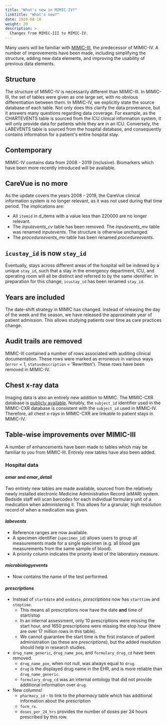 ```yaml
---
title: "What's new in MIMIC-IV?"
linktitle: "What's new?"
date: 2020-08-10
weight: 20
description: >
  Changes from MIMIC-III to MIMIC-IV.
---
```


Many users will be familiar with [MIMIC-III](/docs/iii), the predecessor of MIMIC-IV.
A number of improvements have been made, including simplifying the structure, adding new data elements, and improving the usability of previous data elements.

## Structure

The structure of MIMIC-IV is necessarily different than MIMIC-III.
In MIMIC-III, the set of tables were given as one large set, with no obvious differentiation between them.
In MIMIC-IV, we explicitly state the source database of each table.
Not only does this clarify the data provenance, but it answers many questions regarding data coverage.
For example, as the CHARTEVENTS table is sourced from the ICU clinical information system, it will only provide data for patients while they are in an ICU.
Conversely, the LABEVENTS table is sourced from the hospital database, and consequently contains information for a patient's entire hospital stay.

## Contemporary

MIMIC-IV contains data from 2008 - 2019 (inclusive).
Biomarkers which have been more recently introduced will be available.

## CareVue is no more

As the update covers the years 2008 - 2019, the CareVue clinical information system is no longer relevant, as it was not used during that time period. The implications are:

* All `itemid` in d_items with a value less than 220000 are no longer relevant.
* The *inputevents_cv* table has been removed. The *inputevents_mv* table was renamed *inputevents*. The structure is otherwise unchanged.
* The *procedureevents_mv* table has been renamed *procedureevents*.

## `icustay_id` is now `stay_id`

Eventually, stays across different areas of the hospital will be indexed by a unique `stay_id`, such that a stay in the emergency department, ICU, and operating room will all be distinct and referred to by the same identifier. In preparation for this change, `icustay_id` has been renamed `stay_id`.

## Years are included

The date-shift strategy in MIMIC has changed.
Instead of releasing the day of the week and the season, we have released the approximate year of patient admission.
This allows studying patients over time as care practices change.

## Audit trails are removed

MIMIC-III contained a number of rows associated with auditing clinical documentation. These rows were marked as erroneous in various ways (`error` = 1, `statusdescription` = 'Rewritten'). These rows have been removed in MIMIC-IV.

<!-- 
### ED data

Completely new to MIMIC is the inclusion of data from the emergency department (MIMIC-ED).
This data covers over 200,000 patients and provides crucial information about the initial period of their hospital stay. The ED section describes the tables in MIMIC-ED. Approximately 65% of patients admitted to an ICU at the BIDMC are first seen in the emergency department.

-->

## Chest x-ray data

Imaging data is also an entirely new addition to MIMIC. The MIMIC-CXR database is [publicly available](https://physionet.org/content/mimic-cxr/). Notably, the `subject_id` identifier used in the MIMIC-CXR database is consistent with the `subject_id` used in MIMIC-IV. Therefore, all chest x-rays in MIMIC-CXR are linkable to patient stays in MIMIC-IV.

## Table-wise improvements over MIMIC-III

A number of enhancements have been made to tables which may be familiar to you from MIMIC-III.
Entirely new tables have also been added.

### Hospital data

#### *emar* and *emar_detail*

Two entirely new tables are made available, sourced from the relatively newly installed electronic Medicine Administration Record (eMAR) system.
Bedside staff will scan barcodes for each individual formulary unit of a medication when administering it. This allows for a granular, high resolution record of when a medication was given.

#### *labevents*

* Reference ranges are now available.
* A specimen identifier (`specimen_id`) allows users to group all measurements made for a single specimen (e.g. all blood gas measurements from the same sample of blood).
* A priority column indicates the priority level of the laboratory measure.

#### *microbiologyevents*

* Now contains the name of the test performed.

#### *prescriptions*

* Instead of `startdate` and `enddate`, *prescriptions* now has `starttime` and `stoptime`.
  * This means all prescriptions now have the date **and** time of start/stop
  * In an internal assessment, only 10 prescriptions were missing the start hour, and 1650 prescriptions were missing the stop hour (there are over 17 million rows in this table).
  * We cannot guarantee the start time is the first instance of patient administration (as these are *prescriptions*), but the added resolution should help in research studies.
* `drug_name_generic`, `drug_name_poe`, and `formulary_drug_cd` have been removed.
  * `drug_name_poe`, when not null, was always equal to `drug`.
  * `drug` is the displayed drug name in the EHR, and is more reliable than `drug_name_generic`.
  * `formulary_drug_cd` was an internal ontology that did not provide additional information over `drug`.
* New columns!
  * `pharmacy_id` - to link to the *pharmacy* table which has additional information about the prescription
  * `form_rx`.
  * `doses_per_24_hrs` provides the number of doses per 24 hours prescribed by this row.

<!-- 
### ICU data

#### INPUTEVENTS

* Ingredients are now stored in the data. Importantly, "water" is an ingredient in most inputs, and tabulating the amount of water a patient receives allows accurate estimation of the patient's fluid intake.

-->
